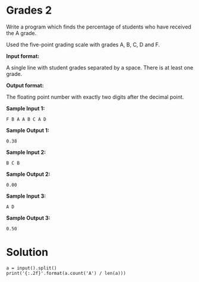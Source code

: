 # Grades 2
Write a program which finds the percentage of students who have received the A grade.

Used the five-point grading scale with grades A, B, C, D and F.

**Input format:**

A single line with student grades separated by a space. There is at least one grade.

**Output format:**

The floating point number with exactly two digits after the decimal point.

**Sample Input 1:**
```
F B A A B C A D
```
**Sample Output 1:**
```
0.38
```
**Sample Input 2:**
```
B C B
```
**Sample Output 2:**
```
0.00
```
**Sample Input 3:**
```
A D
```
**Sample Output 3:**
```
0.50
```
# Solution
```
a = input().split()
print('{:.2f}'.format(a.count('A') / len(a)))
```